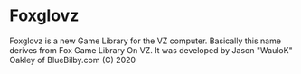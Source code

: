 # Foxglovz
Foxglovz is a new Game Library for the VZ computer. Basically this name derives from Fox Game Library On VZ.
It was developed by Jason "WauloK" Oakley of BlueBilby.com
(C) 2020
